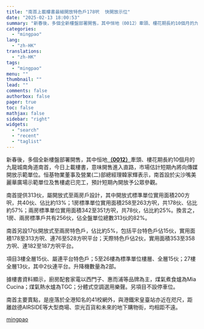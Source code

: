 ```yaml
---
title: "南首上載樓書最細開放特色戶178呎  快開放示位"
date: "2025-02-13 18:00:53"
summary: "新春後，多個全新樓盤部署開售，其中恒地（0012）牽頭、樓花期長約10個月的九龍城南角道南首，今日..."
categories:
  - "mingpao"
lang:
  - "zh-HK"
translations:
  - "zh-HK"
tags:
  - "mingpao"
menu: ""
thumbnail: ""
lead: ""
comments: false
authorbox: false
pager: true
toc: false
mathjax: false
sidebar: "right"
widgets:
  - "search"
  - "recent"
  - "taglist"
---
```


新春後，多個全新樓盤部署開售，其中恒地[**（0012）**](stock1.php?code=0012)牽頭、樓花期長約10個月的九龍城南角道南首，今日上載樓書，意味開售進入直路，市場估計短期內將向傳媒開放示範單位。恒基物業董事及營業(二)部總經理韓家輝表示，南首設於尖沙嘴美麗華廣場示範單位及售樓處已完工，預計短期內開放予公眾參觀。


南首提供313伙，屬開放式至兩房戶設計，其中開放式標準單位實用面積200方呎，共40伙、佔比約13%；1房標準單位實用面積258至263方呎，共178伙、佔比約57%；兩房標準單位實用面積342至351方呎，共78伙，佔比約25%。換言之，1房、兩房標準戶共有256伙，佔全盤單位總數313伙的82%。

南首另設17伙開放式至兩房特色戶，佔比約5%，包括平台特色戶佔15伙，實用面積178至313方呎、連76至528方呎平台；天際特色戶佔2伙，實用面積353至358方呎、連182至187方呎平台。

項目3樓全層15伙、屬連平台特色戶；5至26樓為標準單位樓層、全層15伙；27樓全層13伙，其中2伙連平台。升降機數量為2部。

據樓書資料顯示，廚房配套家電以西門子、惠而浦等品牌為主，煤氣煮食爐為Mia Cucina；煤氣熱水爐為TGC；分體式空調選用樂聲。另項目不設停車位。

南首主要賣點，是座落於全港知名的41校網外，與港鐵宋皇臺站亦近在咫尺，距離啟德AIRSIDE等大型商場、崇光百貨和未來的地下購物街，均相距不遠。

[mingpao](https://finance.mingpao.com/fin/instantp/20250213/1739439736403/%e5%8d%97%e9%a6%96%e4%b8%8a%e8%bc%89%e6%a8%93%e6%9b%b8%e6%9c%80%e7%b4%b0%e9%96%8b%e6%94%be%e7%89%b9%e8%89%b2%e6%88%b6178%e5%91%8e-%e5%bf%ab%e9%96%8b%e6%94%be%e7%a4%ba%e4%bd%8d)
